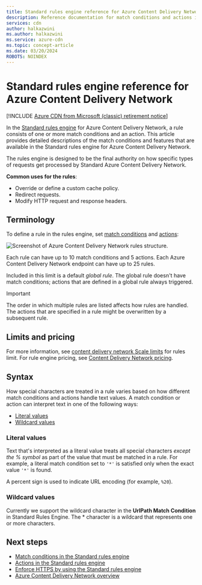 ```yaml
---
title: Standard rules engine reference for Azure Content Delivery Network
description: Reference documentation for match conditions and actions in the Standard rules engine for Azure Content Delivery Network.
services: cdn
author: halkazwini
ms.author: halkazwini
ms.service: azure-cdn
ms.topic: concept-article
ms.date: 03/20/2024
ROBOTS: NOINDEX
---
```


# Standard rules engine reference for Azure Content Delivery Network

[!INCLUDE [Azure CDN from Microsoft (classic) retirement notice](../../includes/cdn-classic-retirement.md)]

In the [Standard rules engine](cdn-standard-rules-engine.md) for Azure Content Delivery Network, a rule consists of one or more match conditions and an action. This article provides detailed descriptions of the match conditions and features that are available in the Standard rules engine for Azure Content Delivery Network.

The rules engine is designed to be the final authority on how specific types of requests get processed by Standard Azure Content Delivery Network.

**Common uses for the rules**:

- Override or define a custom cache policy.
- Redirect requests.
- Modify HTTP request and response headers.

## Terminology

To define a rule in the rules engine, set [match conditions](cdn-standard-rules-engine-match-conditions.md) and [actions](cdn-standard-rules-engine-actions.md):

 ![Screenshot of Azure Content Delivery Network rules structure.](./media/cdn-standard-rules-engine-reference/cdn-rules-structure.png)

Each rule can have up to 10 match conditions and 5 actions. Each Azure Content Delivery Network endpoint can have up to 25 rules.

Included in this limit is a default *global rule*. The global rule doesn't have match conditions; actions that are defined in a global rule always triggered.

   > [!IMPORTANT]
   > The order in which multiple rules are listed affects how rules are handled. The actions that are specified in a rule might be overwritten by a subsequent rule.

## Limits and pricing

For more information, see [content delivery network Scale limits](../azure-resource-manager/management/azure-subscription-service-limits.md#azure-content-delivery-network-limits) for rules limit. For rule engine pricing, see [Content Delivery Network pricing](https://azure.microsoft.com/pricing/details/cdn/).

## Syntax

How special characters are treated in a rule varies based on how different match conditions and actions handle text values. A match condition or action can interpret text in one of the following ways:

- [Literal values](#literal-values)
- [Wildcard values](#wildcard-values)

### Literal values

Text that's interpreted as a literal value treats all special characters *except the % symbol* as part of the value that must be matched in a rule. For example, a literal match condition set to `'*'` is satisfied only when the exact value `'*'` is found.

A percent sign is used to indicate URL encoding (for example, `%20`).

### Wildcard values

Currently we support the wildcard character in the **UrlPath Match Condition** in Standard Rules Engine. The \* character is a wildcard that represents one or more characters.

## Next steps

- [Match conditions in the Standard rules engine](cdn-standard-rules-engine-match-conditions.md)
- [Actions in the Standard rules engine](cdn-standard-rules-engine-actions.md)
- [Enforce HTTPS by using the Standard rules engine](cdn-standard-rules-engine.md)
- [Azure Content Delivery Network overview](cdn-overview.md)
